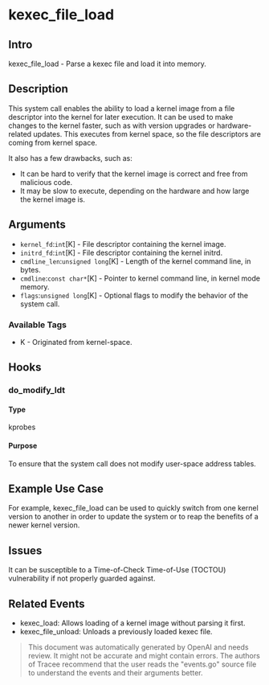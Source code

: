 
# kexec_file_load

## Intro
kexec_file_load - Parse a kexec file and load it into memory.

## Description
This system call enables the ability to load a kernel image from a file descriptor into the kernel for later execution. It can be used to make changes to the kernel faster, such as with version upgrades or hardware-related updates. This executes from kernel space, so the file descriptors are coming from kernel space.

It also has a few drawbacks, such as:
* It can be hard to verify that the kernel image is correct and free from malicious code. 
* It may be slow to execute, depending on the hardware and how large the kernel image is.

## Arguments
* `kernel_fd`:`int`[K] - File descriptor containing the kernel image.
* `initrd_fd`:`int`[K] - File descriptor containing the kernel initrd.
* `cmdline_len`:`unsigned long`[K] - Length of the kernel command line, in bytes.
* `cmdline`:`const char*`[K] - Pointer to kernel command line, in kernel mode memory.
* `flags`:`unsigned long`[K] - Optional flags to modify the behavior of the system call.

### Available Tags
* K - Originated from kernel-space.

## Hooks
### do_modify_ldt
#### Type
kprobes
#### Purpose
To ensure that the system call does not modify user-space address tables. 

## Example Use Case
For example, kexec_file_load can be used to quickly switch from one kernel version to another in order to update the system or to reap the benefits of a newer kernel version.

## Issues
It can be susceptible to a Time-of-Check Time-of-Use (TOCTOU) vulnerability if not properly guarded against.

## Related Events
* kexec_load: Allows loading of a kernel image without parsing it first.
* kexec_file_unload: Unloads a previously loaded kexec file.

> This document was automatically generated by OpenAI and needs review. It might
> not be accurate and might contain errors. The authors of Tracee recommend that
> the user reads the "events.go" source file to understand the events and their
> arguments better.

